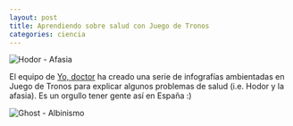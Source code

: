 ```yaml
---
layout: post
title: Aprendiendo sobre salud con Juego de Tronos
categories: ciencia
---
```


![Hodor - Afasia](https://pbs.twimg.com/media/D2gGz52WsAAV7pX.jpg)

El equipo de [Yo, doctor](https://t.co/x2N3rRT1Yy) ha creado una serie de infografías ambientadas en Juego de Tronos para explicar algunos problemas de salud (i.e. Hodor y la afasia). Es un orgullo tener gente así en España :)

![Ghost - Albinismo](https://pbs.twimg.com/media/D20jmjTWsAUj3uz.jpg:large)